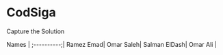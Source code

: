 # CodSiga
Capture the Solution


Names     |
;----------;|
Ramez Emad|
Omar Saleh|
Salman ElDash|
Omar Ali  |
